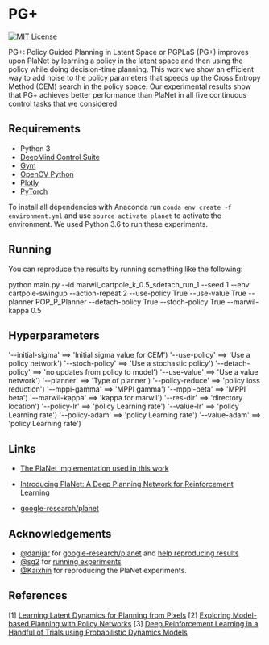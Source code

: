 PG+
======

[![MIT License](https://img.shields.io/badge/license-MIT-blue.svg)](LICENSE.md)

PG+: Policy Guided Planning in Latent Space or PGPLaS (PG+) improves upon PlaNet by learning a policy in the latent space and then using the policy while doing decision-time planning. This work we show an efficient way to add noise to the policy parameters that speeds up the Cross Entropy Method (CEM) search in the policy space. Our experimental results show that PG+ achieves better performance than PlaNet in all five continuous control tasks that we considered



Requirements
------------

- Python 3
- [DeepMind Control Suite](https://github.com/deepmind/dm_control) 
- [Gym](https://gym.openai.com/)
- [OpenCV Python](https://pypi.python.org/pypi/opencv-python)
- [Plotly](https://plot.ly/)
- [PyTorch](http://pytorch.org/)

To install all dependencies with Anaconda run `conda env create -f environment.yml` and use `source activate planet` to activate the environment. We used Python 3.6 to run these experiments. 


Running
------------

You can reproduce the results by running something like the following: 

python main.py --id marwil_cartpole_k_0.5_sdetach_run_1 --seed 1 --env cartpole-swingup --action-repeat 2 --use-policy True --use-value True --planner POP_P_Planner --detach-policy True --stoch-policy True --marwil-kappa 0.5


Hyperparameters
------------

'--initial-sigma' ==> 'Initial sigma value for CEM')
'--use-policy' ==> 'Use a policy network')
'--stoch-policy' ==> 'Use a stochastic policy')
'--detach-policy' ==> 'no updates from policy to model')
'--use-value' ==> 'Use a value network')
'--planner' ==> 'Type of planner')
'--policy-reduce' ==> 'policy loss reduction')
'--mppi-gamma' ==> 'MPPI gamma')
'--mppi-beta' ==> 'MPPI beta')
'--marwil-kappa' ==> 'kappa for marwil')
'--res-dir' ==> 'directory location')
'--policy-lr' ==> 'policy Learning rate')
'--value-lr' ==> 'policy Learning rate')
'--policy-adam' ==> 'policy Learning rate')
'--value-adam' ==> 'policy Learning rate')

Links
-----
- [The PlaNet implementation used in this work](https://github.com/Kaixhin/PlaNet)

- [Introducing PlaNet: A Deep Planning Network for Reinforcement Learning](https://ai.googleblog.com/2019/02/introducing-planet-deep-planning.html)
- [google-research/planet](https://github.com/google-research/planet)

Acknowledgements
----------------

- [@danijar](https://github.com/danijar) for [google-research/planet](https://github.com/google-research/planet) and [help reproducing results](https://github.com/google-research/planet/issues/28)
- [@sg2](https://github.com/sg2) for [running experiments](https://github.com/Kaixhin/PlaNet/issues/9)
- [@Kaixhin](https://github.com/Kaixhin) for reproducing the PlaNet experiments. 

References
----------

[1] [Learning Latent Dynamics for Planning from Pixels](https://arxiv.org/abs/1811.04551) 
[2] [Exploring Model-based Planning with Policy Networks](https://arxiv.org/abs/1906.08649) 
[3] [Deep Reinforcement Learning in a Handful of Trials using Probabilistic Dynamics Models](https://arxiv.org/abs/1805.12114)
